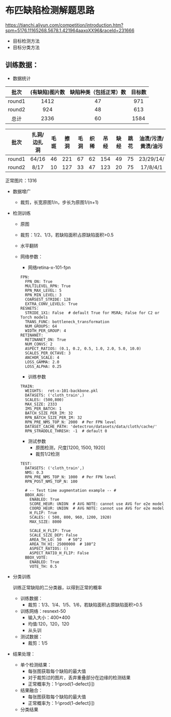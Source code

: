 # 布匹缺陷检测解题思路

https://tianchi.aliyun.com/competition/introduction.htm?spm=5176.11165268.5678.1.421964aaxoXX96&raceId=231666

- 目标检测方法
- 目标分类方法

## 训练数据：
- 数据统计

|批次|(有缺陷)图片数|缺陷种类（包括正常）数|目标数|
|:---:|:---:|:---:|:---:|
|round1|1412|47|971|
|round2|924|48|613|
|总计|2336|60|1584|

|批次|扎洞/边扎洞|毛斑|擦洞|毛洞|织稀|吊经|缺经|跳花|油渍/污渍/黄渍/油污|
|:---:|:---:|:---:|:---:|:---:|:---:|:---:|:---:|:---:|:---:|
|round1|64/16|46|221|67|62|154|49|75|23/29/14/
|round2|8/17|10|127|33|47|123|20|75|17/8/4/1

正常图片：1316

- 数据增广
  - 裁剪，长宽原图1/n，步长为原图1/(n+1)
  
- 检测训练
  - 原图
  - 裁剪：1/2、1/3，若缺陷面积占原缺陷面积>0.5
  - 水平翻转
  - 网络参数：
    - 网络retina-x-101-fpn
    
    ```
    FPN:
      FPN_ON: True
      MULTILEVEL_RPN: True
      RPN_MAX_LEVEL: 5
      RPN_MIN_LEVEL: 3
      COARSEST_STRIDE: 128
      EXTRA_CONV_LEVELS: True
    RESNETS:
      STRIDE_1X1: False  # default True for MSRA; False for C2 or Torch models
      TRANS_FUNC: bottleneck_transformation
      NUM_GROUPS: 64
      WIDTH_PER_GROUP: 4
    RETINANET:
      RETINANET_ON: True
      NUM_CONVS: 2
      ASPECT_RATIOS: (0.1, 0.2, 0.5, 1.0, 2.0, 5.0, 10.0)
      SCALES_PER_OCTAVE: 3
      ANCHOR_SCALE: 4
      LOSS_GAMMA: 2.0
      LOSS_ALPHA: 0.25
    ```
    - 训练参数
    ```
    TRAIN:
      WEIGHTS:  ret-x-101-backbone.pkl
      DATASETS: ('cloth_train',)
      SCALES: (500,800)
      MAX_SIZE: 2333
      IMS_PER_BATCH: 1
      BATCH_SIZE_PER_IM: 32
      RPN_BATCH_SIZE_PER_IM: 32
      RPN_PRE_NMS_TOP_N: 2000  # Per FPN level
      DATASET_CACHE_PATH: 'detectron/datasets/data/cloth/cache/'
      RPN_STRADDLE_THRESH: -1  # default 0
    ```
  
    - 测试参数
      - 原图检测，尺度[1200, 1500, 1920]
      - 裁剪1/2检测
    ```
    TEST:
      DATASETS: ('cloth_train',)
      NMS: 0.3
      RPN_PRE_NMS_TOP_N: 1000  # Per FPN level
      RPN_POST_NMS_TOP_N: 100
    
      # -- Test time augmentation example -- #
      BBOX_AUG:
        ENABLED: True
        SCORE_HEUR: UNION  # AVG NOTE: cannot use AVG for e2e model
        COORD_HEUR: UNION  # AVG NOTE: cannot use AVG for e2e model
        H_FLIP: True
        SCALES: ( 500, 800, 960, 1200, 1920)
        MAX_SIZE: 8000
    
        SCALE_H_FLIP: True
        SCALE_SIZE_DEP: False
        AREA_TH_LO: 50   # 50^2
        AREA_TH_HI: 25000000  # 180^2
        ASPECT_RATIOS: ()
        ASPECT_RATIO_H_FLIP: False
      BBOX_VOTE:
        ENABLED: True
        VOTE_TH: 0.5
    ```
- 分类训练  
  
  训练正常缺陷的二分类器，以得到正常的概率
  
  - 训练数据：
    - 裁剪：1/3、1/4、1/5、1/6，若缺陷面积占原缺陷面积>0.5
  - 训练网络：resnext-50
    - 输入大小：400*400
    - 均值:120，120，120
    - 从头训
  - 测试数据：
    - 裁剪：1/5
    
- 结果处理：
  - 单个检测结果：
    - 每张图获取每个缺陷的最大值
    - 对于裁剪过的图片，丢弃重叠部分在边缘的检测结果
    - 正常概率为：1-\prod(1-defect[i])
  - 结果融合：
    - 每张图获取每个缺陷的最大值
    - 正常概率为：1-\prod(1-defect[i])
  - 分类结果
    
    
    
    
    
  
